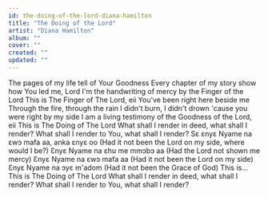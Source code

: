 ```yaml
---
id: the-doing-of-the-lord-diana-hamilton
title: "The Doing of the Lord"
artist: "Diana Hamilton"
album: ""
cover: ""
created: ""
updated: ""
---
```


The pages of my life tell of Your Goodness
Every chapter of my story show how You led me, Lord
I'm the handwriting of mercy by the Finger of the Lord
This is The Finger of The Lord, eii
You've been right here beside me
Through the fire, through the rain
I didn't burn, I didn't drown
'cause you were right by my side
I am a living testimony of the Goodness of the Lord, eii
This is The Doing of The Lord
What shall I render in deed, what shall I render?
What shall I rеnder to You, what shall I render?
Sɛ ɛnyɛ Nyamе na ɛwɔ mafa aa, anka ɛnyɛ oo
(Had it not been the Lord on my side, where would I be?)
Ɛnyɛ Nyame na ɛhu me mmɔbɔ aa (Had the Lord not shown me mercy)
Ɛnyɛ Nyame na ɛwɔ mafa aa (Had it not been the Lord on my side)
Ɛnyɛ Nyame na ɔyɛ m'adom (Had it not been the Grace of God)
This is... This is The Doing of The Lord
What shall I render in deed, what shall I render?
What shall I render to You, what shall I render?